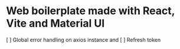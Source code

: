 # Web boilerplate made with React, Vite and Material UI

[ ] Global error handling on axios instance and
[ ] Refresh token
